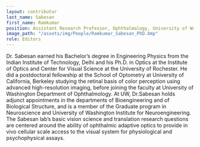 ```yaml
---
layout: contributor
last_name: Sabesan
first_name: Ramkumar
position: Assistant Research Professor, Ophthalmology, University of Washington
image_path: "/assets/img/People/Ramkumar_Sabesan_PhD.bmp"
role: Editors
---
```

Dr. Sabesan earned his Bachelor’s degree in Engineering Physics from the Indian Institute of Technology, Delhi and his Ph.D. in Optics at the Institute of Optics and Center for Visual Science at the University of Rochester. He did a postdoctoral fellowship at the School of Optometry at University of California, Berkeley studying the retinal basis of color perception using advanced high-resolution imaging, before joining the faculty at University of Washington Department of Ophthalmology. At UW, Dr.Sabesan holds adjunct appointments in the departments of Bioengineering and of Biological Structure, and is a member of the Graduate program in Neuroscience and University of Washington Institute for Neuroengineering. The Sabesan lab’s basic vision science and translation research questions are centered around the ability of ophthalmic adaptive optics to provide in vivo cellular scale access to the visual system for physiological and psychophysical assays.